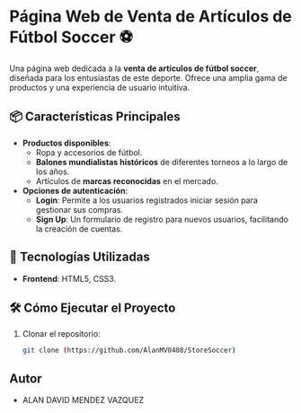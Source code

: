 # Página Web de Venta de Artículos de Fútbol Soccer ⚽

Una página web dedicada a la **venta de artículos de fútbol soccer**, diseñada para los entusiastas de este deporte. Ofrece una amplia gama de productos y una experiencia de usuario intuitiva.

## 📦 Características Principales

- **Productos disponibles**:
  - Ropa y accesorios de fútbol.
  - **Balones mundialistas históricos** de diferentes torneos a lo largo de los años.
  - Artículos de **marcas reconocidas** en el mercado.
- **Opciones de autenticación**:
  - **Login**: Permite a los usuarios registrados iniciar sesión para gestionar sus compras.
  - **Sign Up**: Un formulario de registro para nuevos usuarios, facilitando la creación de cuentas.

## 🚀 Tecnologías Utilizadas

- **Frontend**: HTML5, CSS3.


## 🛠 Cómo Ejecutar el Proyecto

1. Clonar el repositorio:
   ```bash
   git clone (https://github.com/AlanMV0408/StoreSoccer)

## Autor
- ALAN DAVID MENDEZ VAZQUEZ

